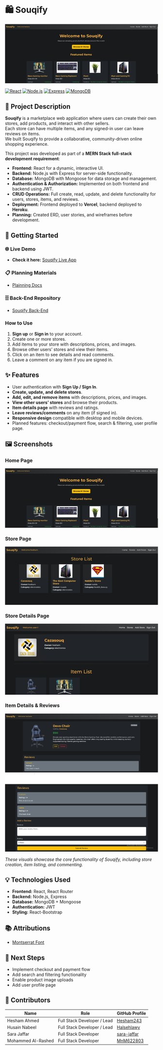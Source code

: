 # 🛍️ Souqify

![Souqify Screenshot](./src/assets/Landing.png)


[![React](https://img.shields.io/badge/React-17.0.2-blue?logo=react&logoColor=white)](https://reactjs.org/)
[![Node.js](https://img.shields.io/badge/Node.js-18.0.0-green?logo=node.js&logoColor=white)](https://nodejs.org/)
[![Express](https://img.shields.io/badge/Express-4.18.2-lightgrey?logo=express&logoColor=black)](https://expressjs.com/)
[![MongoDB](https://img.shields.io/badge/MongoDB-6.0.6-green?logo=mongodb&logoColor=white)](https://www.mongodb.com/)


## 📝 Project Description

**Souqify** is a marketplace web application where users can create their own stores, add products, and interact with other sellers.  
Each store can have multiple items, and any signed-in user can leave reviews on items.  
We built Souqify to provide a collaborative, community-driven online shopping experience.

This project was developed as part of a **MERN Stack full-stack development requirement**:

- **Frontend:** React for a dynamic, interactive UI.
- **Backend:** Node.js with Express for server-side functionality.
- **Database:** MongoDB with Mongoose for data storage and management.
- **Authentication & Authorization:** Implemented on both frontend and backend using JWT.
- **CRUD Operations:** Full create, read, update, and delete functionality for users, stores, items, and reviews.
- **Deployment:** Frontend deployed to **Vercel**, backend deployed to **Heroku**.
- **Planning:** Created ERD, user stories, and wireframes before development.

## 🚀 Getting Started

### 🌐 Live Demo
- **Check it here:** [Souqify Live App](https://react-souqify-front-end.vercel.app/)  

### 📋 Planning Materials
- [Plainning Docs](https://trello.com/b/RacBmZJ6/unite-3-project)

### 🗄️ Back-End Repository
- [Souqify Back-End](https://github.com/Hesham243/express-api-souqify-back-end.git)

### How to Use
1. **Sign up** or **Sign in** to your account.
2. Create one or more stores.
3. Add items to your store with descriptions, prices, and images.
4. Browse other users’ stores and view their items.
5. Click on an item to see details and read comments.
6. Leave a comment on any item if you are signed in.

## ✨ Features

- User authentication with **Sign Up / Sign In**.
- **Create, update, and delete stores**.
- **Add, edit, and remove items** with descriptions, prices, and images.
- **View other users’ stores** and browse their products.
- **Item details page** with reviews and ratings.
- **Leave reviews/comments** on any item (if signed in).
- **Responsive design** compatible with desktop and mobile devices.
- Planned features: checkout/payment flow, search & filtering, user profile page.

## 🖼️ Screenshots

### Home Page
![Home Page](./src/assets/Landing.png)

### Store Page
![Store Page](./src/assets/Stores.png)

### Store Details Page
![Store Items Page](./src/assets/screenshot.png)

### Item Details & Reviews
![Item Details](./src/assets/Item-details.png)
![Reviews Section](./src/assets/Reviews.png)

*These visuals showcase the core functionality of Souqify, including store creation, item listing, and commenting.*

## 💡 Technologies Used

- **Frontend:** React, React Router
- **Backend:** Node.js, Express
- **Database:** MongoDB + Mongoose
- **Authentication:** JWT
- **Styling:** React-Bootstrap

## 📚 Attributions
- [Montserrat Font](https://fonts.googleapis.com/css2?family=Montserrat:wght@500;700&display=swap)

## 🚧 Next Steps

- Implement checkout and payment flow
- Add search and filtering functionality
- Enable product image uploads
- Add user profile page

## 👥 Contributors

| Name          | Role                        | GitHub Profile                                    |
|---------------|-----------------------------|-------------------------------------------------- |
| Hesham Ahmed  | Full Stack Developer / Lead | [Hesham243](https://github.com/Hesham243)         |
| Husain Nabeel | Full Stack Developer / Lead | [Halsehlawy](https://github.com/Halsehlawy)       |
| Sara Jaffar   | Full Stack Developer        | [sara-jaffar](https://github.com/sara-jaffar)     |
| Mohammed Al-Rashed| Full Stack Developer    | [MnM622803](https://github.com/MnM622803)         |
